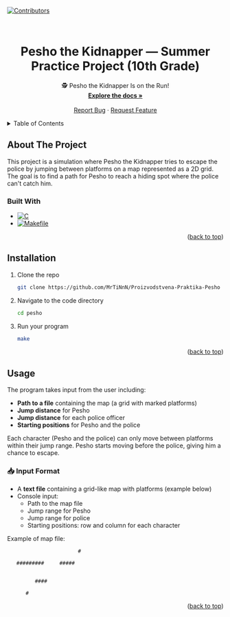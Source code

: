 <!-- Improved compatibility of back to top link: See: https://github.com/othneildrew/Best-README-Template/pull/73
<a id="readme-top"></a> -->
<!--
*** Thanks for checking out the Best-README-Template. If you have a suggestion
*** that would make this better, please fork the repo and create a pull request
*** or simply open an issue with the tag "enhancement".
*** Don't forget to give the project a star!
*** Thanks again! Now go create something AMAZING! :D
-->



<!-- PROJECT SHIELDS -->
<!--
*** I'm using markdown "reference style" links for readability.
*** Reference links are enclosed in brackets [ ] instead of parentheses ( ).
*** See the bottom of this document for the declaration of the reference variables
*** for contributors-url, forks-url, etc. This is an optional, concise syntax you may use.
*** https://www.markdownguide.org/basic-syntax/#reference-style-links
-->
[![Contributors][contributors-shield]][contributors-url]



<!-- PROJECT LOGO -->
<br />

<h1 align="center">Pesho the Kidnapper — Summer Practice Project (10th Grade)</h1>

  <p align="center">
    🕵️ Pesho the Kidnapper Is on the Run!
    <br />
    <a href="https://github.com/MrTiNnN/Proizvodstvena-Praktika-Pesho"><strong>Explore the docs »</strong></a>
    <br />
    <br />
    <a href="https://github.com/MrTiNnN/Proizvodstvena-Praktika-Pesho/issues/new?labels=bug&template=bug-report---.md">Report Bug</a>
    &middot;
    <a href="https://github.com/MrTiNnN/Proizvodstvena-Praktika-Pesho/issues/new?labels=enhancement&template=feature-request---.md">Request Feature</a>
  </p>
</div>



<!-- TABLE OF CONTENTS -->
<details>
  <summary>Table of Contents</summary>
  <ol>
    <li>
      <a href="#about-the-project">About The Project</a>
      <ul>
        <li><a href="#built-with">Built With</a></li>
      </ul>
    </li>
    <li>
      <a href="#getting-started">Installation</a>
    </li>
    <li><a href="#usage">Usage</a></li>
  </ol>
</details>



<!-- ABOUT THE PROJECT -->
## About The Project

This project is a simulation where Pesho the Kidnapper tries to escape the police by jumping between platforms on a map represented as a 2D grid. The goal is to find a path for Pesho to reach a hiding spot where the police can't catch him.

<!-- <p align="right">(<a href="#readme-top">back to top</a>)</p> -->



### Built With

* [![C][C.language]][C-url]
* [![Makefile][Makefile.tool]][Makefile-url]

<p align="right">(<a href="#readme-top">back to top</a>)</p>



<!-- GETTING STARTED -->

## Installation

1. Clone the repo
   ```sh
   git clone https://github.com/MrTiNnN/Proizvodstvena-Praktika-Pesho
   ```
2. Navigate to the code directory
   ```sh
   cd pesho
   ```
3. Run your program
   ```sh
   make
   ```

<p align="right">(<a href="#readme-top">back to top</a>)</p>



<!-- USAGE EXAMPLES -->
## Usage

The program takes input from the user including:
- **Path to a file** containing the map (a grid with marked platforms)
- **Jump distance** for Pesho
- **Jump distance** for each police officer
- **Starting positions** for Pesho and the police

Each character (Pesho and the police) can only move between platforms within their jump range. Pesho starts moving before the police, giving him a chance to escape.

### 📥 Input Format

- A **text file** containing a grid-like map with platforms (example below)
- Console input:
  - Path to the map file
  - Jump range for Pesho
  - Jump range for police
  - Starting positions: row and column for each character

Example of map file:
```
                       #    

   #########     #####
    
    
         ####

      #
```

<p align="right">(<a href="#readme-top">back to top</a>)</p>



<!-- MARKDOWN LINKS & IMAGES -->
<!-- https://www.markdownguide.org/basic-syntax/#reference-style-links -->
[contributors-shield]: https://img.shields.io/github/contributors/github_username/repo_name.svg?style=for-the-badge
[contributors-url]: https://github.com/MrTiNnN/Proizvodstvena-Praktika-Pesho/graphs/contributors
[forks-shield]: https://img.shields.io/github/forks/github_username/repo_name.svg?style=for-the-badge
[forks-url]: https://github.com/github_username/repo_name/network/members
[stars-shield]: https://img.shields.io/github/stars/github_username/repo_name.svg?style=for-the-badge
[stars-url]: https://github.com/github_username/repo_name/stargazers
[issues-shield]: https://img.shields.io/github/issues/github_username/repo_name.svg?style=for-the-badge
[issues-url]: https://github.com/github_username/repo_name/issues
[license-shield]: https://img.shields.io/github/license/github_username/repo_name.svg?style=for-the-badge
[license-url]: https://github.com/github_username/repo_name/blob/master/LICENSE.txt
[linkedin-shield]: https://img.shields.io/badge/-LinkedIn-black.svg?style=for-the-badge&logo=linkedin&colorB=555
[linkedin-url]: https://linkedin.com/in/linkedin_username
[product-screenshot]: images/screenshot.png

[C.language]: https://img.shields.io/badge/c-0769AD?style=for-the-badge&logo=c&logoColor=white
[C-url]: https://www.w3schools.com/c/c_intro.php

[Makefile.tool]: https://img.shields.io/badge/Makefile-4A4A55?style=for-the-badge&logo=ankermake&logoColor=FF3E00
[Makefile-url]: https://makefiletutorial.com/